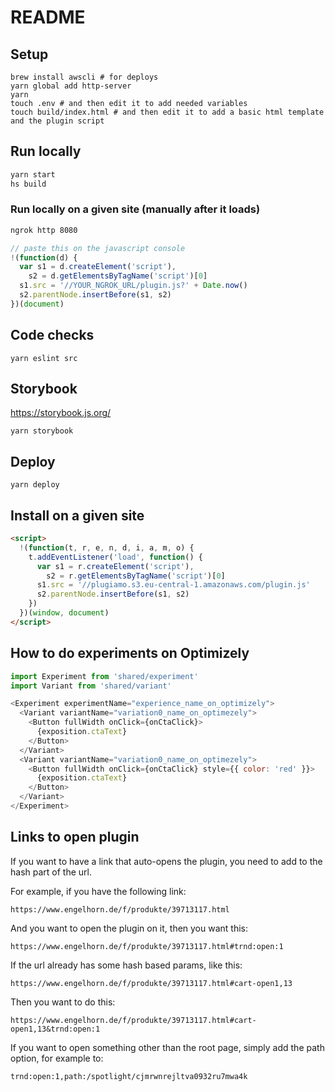 # README

## Setup

```
brew install awscli # for deploys
yarn global add http-server
yarn
touch .env # and then edit it to add needed variables
touch build/index.html # and then edit it to add a basic html template and the plugin script
```

## Run locally

```sh
yarn start
hs build
```

### Run locally on a given site (manually after it loads)

```sh
ngrok http 8080
```

```js
// paste this on the javascript console
!(function(d) {
  var s1 = d.createElement('script'),
    s2 = d.getElementsByTagName('script')[0]
  s1.src = '//YOUR_NGROK_URL/plugin.js?' + Date.now()
  s2.parentNode.insertBefore(s1, s2)
})(document)
```

## Code checks

```
yarn eslint src
```

## Storybook

https://storybook.js.org/

```
yarn storybook
```

## Deploy

```
yarn deploy
```

## Install on a given site

```html
<script>
  !(function(t, r, e, n, d, i, a, m, o) {
    t.addEventListener('load', function() {
      var s1 = r.createElement('script'),
        s2 = r.getElementsByTagName('script')[0]
      s1.src = '//plugiamo.s3.eu-central-1.amazonaws.com/plugin.js'
      s2.parentNode.insertBefore(s1, s2)
    })
  })(window, document)
</script>
```

## How to do experiments on Optimizely

```js
import Experiment from 'shared/experiment'
import Variant from 'shared/variant'

<Experiment experimentName="experience_name_on_optimizely">
  <Variant variantName="variation0_name_on_optimezely">
    <Button fullWidth onClick={onCtaClick}>
      {exposition.ctaText}
    </Button>
  </Variant>
  <Variant variantName="variation0_name_on_optimezely">
    <Button fullWidth onClick={onCtaClick} style={{ color: 'red' }}>
      {exposition.ctaText}
    </Button>
  </Variant>
</Experiment>
```

## Links to open plugin

If you want to have a link that auto-opens the plugin, you need to add to the hash part of the url.

For example, if you have the following link:

`https://www.engelhorn.de/f/produkte/39713117.html`

And you want to open the plugin on it, then you want this:

`https://www.engelhorn.de/f/produkte/39713117.html#trnd:open:1`

If the url already has some hash based params, like this:

`https://www.engelhorn.de/f/produkte/39713117.html#cart-open1,13`

Then you want to do this:

`https://www.engelhorn.de/f/produkte/39713117.html#cart-open1,13&trnd:open:1`

If you want to open something other than the root page, simply add the path option, for example to:

`trnd:open:1,path:/spotlight/cjmrwnrejltva0932ru7mwa4k`

